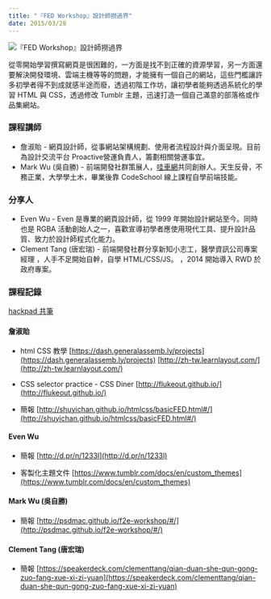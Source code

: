 ```yaml
---
title: "『FED Workshop』設計師撈過界"
date: 2015/03/28
---
```


![『FED Workshop』設計師撈過界](https://scontent-tpe1-1.xx.fbcdn.net/hphotos-xpa1/v/t1.0-9/603854_808756245839479_2264249059528231390_n.jpg?oh=05c3d72db31c1f6acd4656f4b3c5ba21&oe=569F437C)

從零開始學習撰寫網頁是很困難的，一方面是找不到正確的資源學習，另一方面還要解決開發環境、雲端主機等等的問題，才能擁有一個自己的網站，這些門檻讓許多初學者得不到成就感半途而廢，透過初階工作坊，讓初學者能夠透過系統化的學習 HTML 與 CSS，透過修改 Tumblr 主題，迅速打造一個自己滿意的部落格或作品集網站。

### 課程講師

+ 詹淑貽 -  網頁設計師，從事網站架構規劃、使用者流程設計與介面呈現。目前為設計交流平台 Proactive營運負責人，籌劃相關營運事宜。
+ Mark Wu (吳自勝) -  前端開發社群策展人，[哇車網](http://wowcar.tw)共同創辦人。天生反骨，不務正業，大學學土木，畢業後靠 CodeSchool 線上課程自學前端技能。


### 分享人

+ Even Wu -  Even 是專業的網頁設計師，從 1999 年開始設計網站至今。同時也是 RGBA 活動創始人之一，喜歡宣導初學者應使用現代工具、提升設計品質、致力於設計師程式化能力。
+ Clement Tang (唐宏瑞) -  前端開發社群分享新知小志工，醫學資訊公司專案經理 ，人手不足開始自幹，自學 HTML/CSS/JS。 ，2014 開始導入 RWD 於政府專案。

### 課程記錄

[hackpad 共筆](https://designer_and_frontend_learning.hackpad.com/3-EycLAUuYBHU)

#### 詹淑貽

+ html CSS 教學
[https://dash.generalassemb.ly/projects](https://dash.generalassemb.ly/projects)
[http://zh-tw.learnlayout.com/](http://zh-tw.learnlayout.com/)


+ CSS selector practice - CSS Diner
[http://flukeout.github.io/](http://flukeout.github.io/)

+ 簡報
[http://shuyichan.github.io/htmlcss/basicFED.html#/](http://shuyichan.github.io/htmlcss/basicFED.html#/)


#### Even Wu

+ 簡報
[http://d.pr/n/1233l](http://d.pr/n/1233l)

+ 客製化主題文件
[https://www.tumblr.com/docs/en/custom_themes](https://www.tumblr.com/docs/en/custom_themes)

#### Mark Wu (吳自勝)
+ 簡報
[http://psdmac.github.io/f2e-workshop/#/](http://psdmac.github.io/f2e-workshop/#/)

#### Clement Tang (唐宏瑞)
+ 簡報
[https://speakerdeck.com/clementtang/qian-duan-she-qun-gong-zuo-fang-xue-xi-zi-yuan](https://speakerdeck.com/clementtang/qian-duan-she-qun-gong-zuo-fang-xue-xi-zi-yuan)
